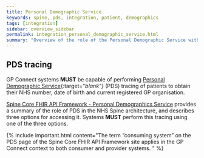 ```yaml
---
title: Personal Demographic Service
keywords: spine, pds, integration, patient, demographics
tags: [integration]
sidebar: overview_sidebar
permalink: integration_personal_demographic_service.html
summary: "Overview of the role of the Personal Demographic Service within GP Connect."
---
```


## PDS tracing ##

GP Connect systems **MUST** be capable of performing [Personal Demographic Service](https://digital.nhs.uk/Demographics){:target="_blank"}_ (PDS) tracing of patients to obtain their NHS number, date of birth and current registered GP organisation.

[Spine Core FHIR API Framework - Personal Demographics Service](https://developer.nhs.uk/apis/spine-core-1-0/pds_overview.html) provides a summary of the role of PDS in the NHS Spine architecture, and describes three options for accessing it. Systems ****MUST**** perform this tracing using one of the three options.

{% include important.html content="The term “consuming system” on the PDS page of the Spine Core FHIR API Framework site applies in the GP Connect context to both consumer and provider systems. " %}

